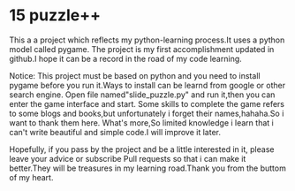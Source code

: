 # 15 puzzle++
This a a project which reflects my python-learning process.It uses a python model called pygame.
The project is my first accomplishment updated in github.I hope it can be a record in the road of my code learning.

Notice:
    This project must be based on python and you need to install pygame before you run it.Ways to install can be learnd from google or other search engine.
    Open file named"slide_puzzle.py" and run it,then you can enter the game interface and start.
    Some skills to complete the game refers to some blogs and books,but unfortunately i forget their names,hahaha.So i want to thank them here. 
    What's more,So limited knowledge i learn that i can't write beautiful and simple code.I will improve it later.


Hopefully, if you pass by the project and be a little interested in it, please leave your advice or subscribe Pull requests so that i can make it better.They will be treasures in my learning road.Thank you from the buttom of my heart.

